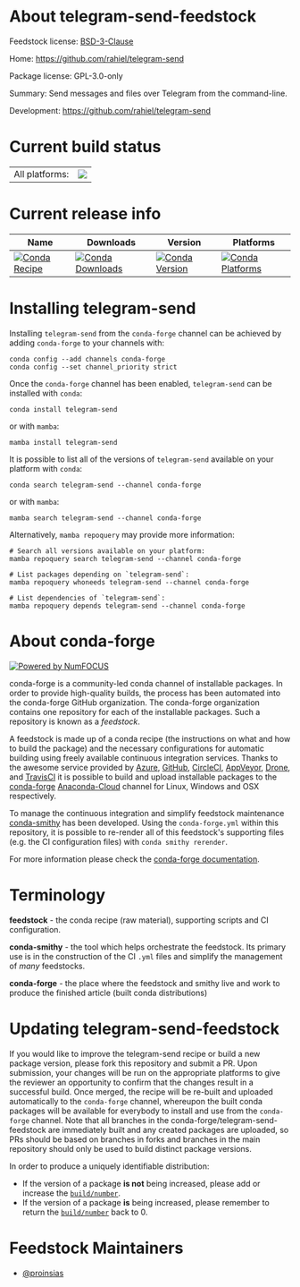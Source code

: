 About telegram-send-feedstock
=============================

Feedstock license: [BSD-3-Clause](https://github.com/conda-forge/telegram-send-feedstock/blob/main/LICENSE.txt)

Home: https://github.com/rahiel/telegram-send

Package license: GPL-3.0-only

Summary: Send messages and files over Telegram from the command-line.

Development: https://github.com/rahiel/telegram-send

Current build status
====================


<table><tr><td>All platforms:</td>
    <td>
      <a href="https://dev.azure.com/conda-forge/feedstock-builds/_build/latest?definitionId=9122&branchName=main">
        <img src="https://dev.azure.com/conda-forge/feedstock-builds/_apis/build/status/telegram-send-feedstock?branchName=main">
      </a>
    </td>
  </tr>
</table>

Current release info
====================

| Name | Downloads | Version | Platforms |
| --- | --- | --- | --- |
| [![Conda Recipe](https://img.shields.io/badge/recipe-telegram--send-green.svg)](https://anaconda.org/conda-forge/telegram-send) | [![Conda Downloads](https://img.shields.io/conda/dn/conda-forge/telegram-send.svg)](https://anaconda.org/conda-forge/telegram-send) | [![Conda Version](https://img.shields.io/conda/vn/conda-forge/telegram-send.svg)](https://anaconda.org/conda-forge/telegram-send) | [![Conda Platforms](https://img.shields.io/conda/pn/conda-forge/telegram-send.svg)](https://anaconda.org/conda-forge/telegram-send) |

Installing telegram-send
========================

Installing `telegram-send` from the `conda-forge` channel can be achieved by adding `conda-forge` to your channels with:

```
conda config --add channels conda-forge
conda config --set channel_priority strict
```

Once the `conda-forge` channel has been enabled, `telegram-send` can be installed with `conda`:

```
conda install telegram-send
```

or with `mamba`:

```
mamba install telegram-send
```

It is possible to list all of the versions of `telegram-send` available on your platform with `conda`:

```
conda search telegram-send --channel conda-forge
```

or with `mamba`:

```
mamba search telegram-send --channel conda-forge
```

Alternatively, `mamba repoquery` may provide more information:

```
# Search all versions available on your platform:
mamba repoquery search telegram-send --channel conda-forge

# List packages depending on `telegram-send`:
mamba repoquery whoneeds telegram-send --channel conda-forge

# List dependencies of `telegram-send`:
mamba repoquery depends telegram-send --channel conda-forge
```


About conda-forge
=================

[![Powered by
NumFOCUS](https://img.shields.io/badge/powered%20by-NumFOCUS-orange.svg?style=flat&colorA=E1523D&colorB=007D8A)](https://numfocus.org)

conda-forge is a community-led conda channel of installable packages.
In order to provide high-quality builds, the process has been automated into the
conda-forge GitHub organization. The conda-forge organization contains one repository
for each of the installable packages. Such a repository is known as a *feedstock*.

A feedstock is made up of a conda recipe (the instructions on what and how to build
the package) and the necessary configurations for automatic building using freely
available continuous integration services. Thanks to the awesome service provided by
[Azure](https://azure.microsoft.com/en-us/services/devops/), [GitHub](https://github.com/),
[CircleCI](https://circleci.com/), [AppVeyor](https://www.appveyor.com/),
[Drone](https://cloud.drone.io/welcome), and [TravisCI](https://travis-ci.com/)
it is possible to build and upload installable packages to the
[conda-forge](https://anaconda.org/conda-forge) [Anaconda-Cloud](https://anaconda.org/)
channel for Linux, Windows and OSX respectively.

To manage the continuous integration and simplify feedstock maintenance
[conda-smithy](https://github.com/conda-forge/conda-smithy) has been developed.
Using the ``conda-forge.yml`` within this repository, it is possible to re-render all of
this feedstock's supporting files (e.g. the CI configuration files) with ``conda smithy rerender``.

For more information please check the [conda-forge documentation](https://conda-forge.org/docs/).

Terminology
===========

**feedstock** - the conda recipe (raw material), supporting scripts and CI configuration.

**conda-smithy** - the tool which helps orchestrate the feedstock.
                   Its primary use is in the construction of the CI ``.yml`` files
                   and simplify the management of *many* feedstocks.

**conda-forge** - the place where the feedstock and smithy live and work to
                  produce the finished article (built conda distributions)


Updating telegram-send-feedstock
================================

If you would like to improve the telegram-send recipe or build a new
package version, please fork this repository and submit a PR. Upon submission,
your changes will be run on the appropriate platforms to give the reviewer an
opportunity to confirm that the changes result in a successful build. Once
merged, the recipe will be re-built and uploaded automatically to the
`conda-forge` channel, whereupon the built conda packages will be available for
everybody to install and use from the `conda-forge` channel.
Note that all branches in the conda-forge/telegram-send-feedstock are
immediately built and any created packages are uploaded, so PRs should be based
on branches in forks and branches in the main repository should only be used to
build distinct package versions.

In order to produce a uniquely identifiable distribution:
 * If the version of a package **is not** being increased, please add or increase
   the [``build/number``](https://docs.conda.io/projects/conda-build/en/latest/resources/define-metadata.html#build-number-and-string).
 * If the version of a package **is** being increased, please remember to return
   the [``build/number``](https://docs.conda.io/projects/conda-build/en/latest/resources/define-metadata.html#build-number-and-string)
   back to 0.

Feedstock Maintainers
=====================

* [@proinsias](https://github.com/proinsias/)

